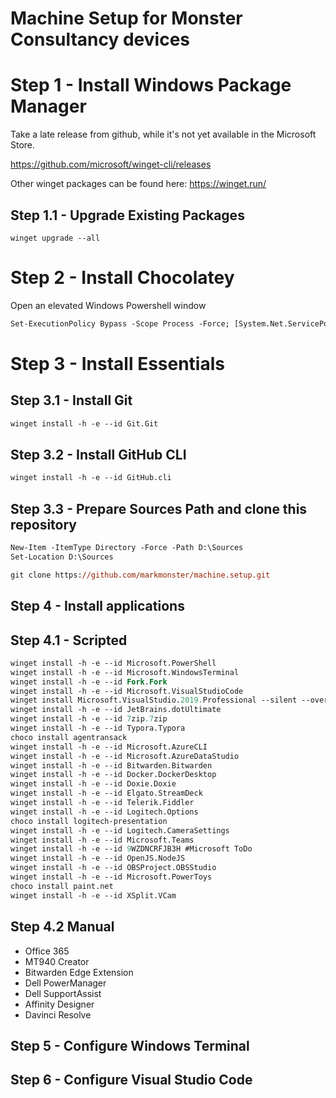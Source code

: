 # Machine Setup for Monster Consultancy devices

# Step 1 - Install Windows Package Manager

Take a late release from github, while it's not yet available in the Microsoft Store.

https://github.com/microsoft/winget-cli/releases

Other winget packages can be found here: https://winget.run/

## Step 1.1 - Upgrade Existing Packages

`winget upgrade --all`

# Step 2 - Install Chocolatey

Open an elevated Windows Powershell window

```ps
Set-ExecutionPolicy Bypass -Scope Process -Force; [System.Net.ServicePointManager]::SecurityProtocol = [System.Net.ServicePointManager]::SecurityProtocol -bor 3072; iex ((New-Object System.Net.WebClient).DownloadString('https://community.chocolatey.org/install.ps1'))
```

# Step 3 - Install Essentials

## Step 3.1 - Install Git

```ps
winget install -h -e --id Git.Git
```

## Step 3.2 - Install GitHub CLI

```ps
winget install -h -e --id GitHub.cli
```

## Step 3.3 - Prepare Sources Path and clone this repository

```ps
New-Item -ItemType Directory -Force -Path D:\Sources
Set-Location D:\Sources

git clone https://github.com/markmonster/machine.setup.git
```

## Step 4 - Install applications

## Step 4.1 - Scripted
```ps
winget install -h -e --id Microsoft.PowerShell
winget install -h -e --id Microsoft.WindowsTerminal
winget install -h -e --id Fork.Fork
winget install -h -e --id Microsoft.VisualStudioCode
winget install Microsoft.VisualStudio.2019.Professional --silent --override "--wait --quiet --addProductLang En-us --add Microsoft.VisualStudio.Workload.Azure --add Microsoft.VisualStudio.Workload.ManagedDesktop --add Microsoft.VisualStudio.Workload.NetCoreTools --add Microsoft.VisualStudio.Workload.NetWeb --add Microsoft.VisualStudio.Workload.NetCrossPlat"
winget install -h -e --id JetBrains.dotUltimate
winget install -h -e --id 7zip.7zip
winget install -h -e --id Typora.Typora
choco install agentransack
winget install -h -e --id Microsoft.AzureCLI
winget install -h -e --id Microsoft.AzureDataStudio
winget install -h -e --id Bitwarden.Bitwarden
winget install -h -e --id Docker.DockerDesktop
winget install -h -e --id Doxie.Doxie
winget install -h -e --id Elgato.StreamDeck
winget install -h -e --id Telerik.Fiddler
winget install -h -e --id Logitech.Options
choco install logitech-presentation
winget install -h -e --id Logitech.CameraSettings
winget install -h -e --id Microsoft.Teams
winget install -h -e --id 9WZDNCRFJB3H #Microsoft ToDo
winget install -h -e --id OpenJS.NodeJS
winget install -h -e --id OBSProject.OBSStudio
winget install -h -e --id Microsoft.PowerToys
choco install paint.net
winget install -h -e --id XSplit.VCam
```
## Step 4.2 Manual
- Office 365
- MT940 Creator
- Bitwarden Edge Extension
- Dell PowerManager
- Dell SupportAssist
- Affinity Designer
- Davinci Resolve

## Step 5 - Configure Windows Terminal

## Step 6 - Configure Visual Studio Code
